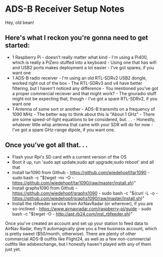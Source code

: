 # ADS-B Receiver Setup Notes

Hey, old bean!

## Here's what I reckon you're gonna need to get started:

- 1 Raspberry Pi
        - doesn't really matter what kind
        - I'm using a Pi400, which is really a PiZero stuffed into a keyboard
        - Using one that has wifi and USB2 ports makes deployment a lot easier
        - I've got spares, if you want one
- 1 ADS-B radio receiver
        - I'm using an old RTL-SDRv2 USB2 dongle, worked right out of the box
        - The RTL-SDRv3 and v4 have better filtering, but I haven't noticed any difference
        - You mentioned you've got a proper commercial reciever and that might work?
        - The gnuradio stuff might not be expecting that, though
        - I've got a spare RTL-SDRv2, if you want one
- 1 Antenna of some sort or another
        - ADS-B transmits on a frequency of 1090 MHz
        - The better way to think about this is "About 1 GHz"
        - There are some speed-of-light equations to be considered, but. . .
        - Honestly, whatever little whip antenna that came with your SDR will do for now
        - I've got a spare GHz-range dipole, if you want one.


## Once you've got all that. . .

- Flash your Rpi's SD card with a current version of the OS
- Boot it up, run 'sudo apt update;sudo apt upgrade;sudo reboot' and all that
- Install tar1090 from Github
        - https://github.com/wiedehopf/tar1090
        - sudo bash -c "$(wget -nv -O - https://github.com/wiedehopf/tar1090/raw/master/install.sh)"
- Install graphs1090 from Github
        - https://github.com/wiedehopf/graphs1090
        - sudo bash -c "$(curl -L -o - https://github.com/wiedehopf/graphs1090/raw/master/install.sh)"
- Install the rbfeeder service from AirNavRadar (or wherever), if you are so-inclined
        - https://www.airnavradar.com/raspberry-pi/guide
        - sudo bash -c "$(wget -O - http://apt.rb24.com/inst_rbfeeder.sh)"

Once you've created an account and set up your station to feed data to AirNav Radar, they'll automagically give you a free business account, which is pretty sweet ($50/month, otherwise). There are plenty of other commercial ADS-B outfits like Flight24, as well as a few non-commercial outfits like adsbexchange, but I honestly haven't played with any of them just yet.
